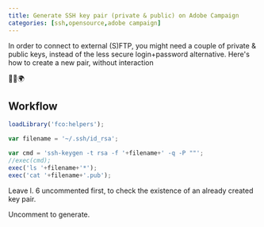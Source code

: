 ```yaml
---
title: Generate SSH key pair (private & public) on Adobe Campaign
categories: [ssh,opensource,adobe campaign]
---
```


In order to connect to external (S)FTP, you might need a couple of private & public keys, instead of the less secure login+password alternative.
Here's how to create a new pair, without interaction 

<p class="text-center">🐍👑🌍</p>

<!--more-->

## Workflow

```javascript
loadLibrary('fco:helpers');

var filename = '~/.ssh/id_rsa';

var cmd = 'ssh-keygen -t rsa -f '+filename+' -q -P ""';
//exec(cmd);
exec('ls '+filename+'*');
exec('cat '+filename+'.pub');
```

Leave l. 6 uncommented first, to check the existence of an already created key pair.

Uncomment to generate.

